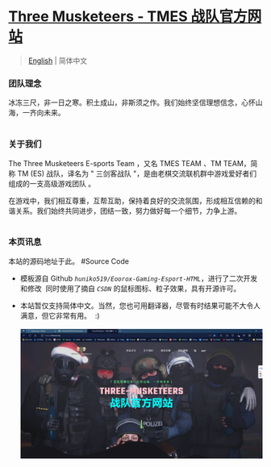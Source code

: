# [ Three Musketeers - TMES 战队官方网站 ](https://tmes.eu.org/)

> [English](README.md) | 简体中文 <br>

### 团队理念
冰冻三尺，非一日之寒。积土成山，非斯须之作。我们始终坚信理想信念，心怀山海，一齐向未来。<br><br>


### 关于我们
The Three Musketeers E-sports Team ，又名 TMES TEAM 、TM TEAM，简称 TM (ES) 战队，译名为 " 三剑客战队 "，是由老棋交流联机群中游戏爱好者们组成的一支高级游戏团队 。<br><p></p>在游戏中，我们相互尊重，互帮互助，保持着良好的交流氛围，形成相互信赖的和谐关系。我们始终共同进步，团结一致，努力做好每一个细节，力争上游。<br><br>


### 本页讯息
本站的源码地址于此。  #Source Code<br>

- 模板源自 Github <i>`huniko519/Eoorox-Gaming-Esport-HTML`</i>，进行了二次开发和修改 &nbsp;同时使用了摘自 <i> `CSDN` </i> 的鼠标图标、粒子效果，具有开源许可。<br> <p></p>
 
-  本站暂仅支持简体中文。当然，您也可用翻译器，尽管有时结果可能不大令人满意，但它非常有用。 &nbsp;:)
  <br><br>
[![主页预览图片](img/blog/inner_b1.webp "Index")](https://tmes.eu.org/)
